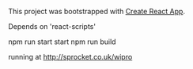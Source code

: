 This project was bootstrapped with [Create React App](https://github.com/facebookincubator/create-react-app).

Depends on 'react-scripts'

npm run start start
npm run build

running at http://sprocket.co.uk/wipro